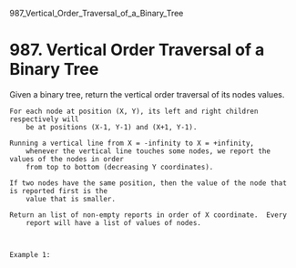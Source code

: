 987_Vertical_Order_Traversal_of_a_Binary_Tree
# 987. Vertical Order Traversal of a Binary Tree

Given a binary tree, return the vertical order traversal of its nodes values.
    

    For each node at position (X, Y), its left and right children respectively will
        be at positions (X-1, Y-1) and (X+1, Y-1).

    Running a vertical line from X = -infinity to X = +infinity,
        whenever the vertical line touches some nodes, we report the values of the nodes in order
        from top to bottom (decreasing Y coordinates).

    If two nodes have the same position, then the value of the node that is reported first is the
        value that is smaller.

    Return an list of non-empty reports in order of X coordinate.  Every
        report will have a list of values of nodes.

     

    Example 1: